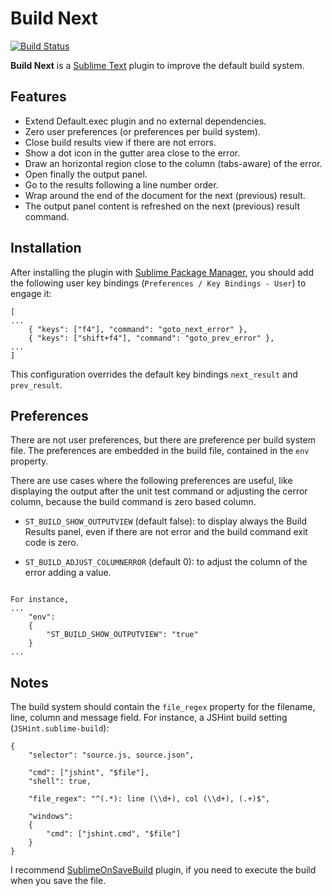 Build Next
==========
[![Build Status](https://travis-ci.org/albertosantini/sublimetext-buildnext.png)](https://travis-ci.org/albertosantini/sublimetext-buildnext)

**Build Next** is a [Sublime Text](http://www.sublimetext.com/) plugin to improve the default build system.

Features
--------

- Extend Default.exec plugin and no external dependencies.
- Zero user preferences (or preferences per build system).
- Close build results view if there are not errors.
- Show a dot icon in the gutter area close to the error.
- Draw an horizontal region close to the column (tabs-aware) of the error.
- Open finally the output panel.
- Go to the results following a line number order.
- Wrap around the end of the document for the next (previous) result.
- The output panel content is refreshed on the next (previous) result command.

Installation
------------

After installing the plugin with [Sublime Package Manager](http://wbond.net/sublime_packages/package_control),
you should add the following user key bindings (`Preferences / Key Bindings - User`)
to engage it:

```
[
...
    { "keys": ["f4"], "command": "goto_next_error" },
    { "keys": ["shift+f4"], "command": "goto_prev_error" },
...
]
```

This configuration overrides the default key bindings `next_result` and
`prev_result`.

Preferences
-----------

There are not user preferences, but there are preference per build system file.
The preferences are embedded in the build file, contained in the `env` property.

There are use cases where the following preferences are useful, like displaying
the output after the unit test command or adjusting the cerror column, because
the build command is zero based column.


- `ST_BUILD_SHOW_OUTPUTVIEW` (default false): to display always the Build
Results panel, even if there are not error and the build command exit code is
zero.

- `ST_BUILD_ADJUST_COLUMNERROR` (default 0): to adjust the column of the error
adding a value.

```

For instance,
...
    "env":
    {
        "ST_BUILD_SHOW_OUTPUTVIEW": "true"
    }
...
```

Notes
-----

The build system should contain the `file_regex` property for the filename,
line, column and message field. For instance, a JSHint build setting
(`JSHint.sublime-build`):

```
{
    "selector": "source.js, source.json",

    "cmd": ["jshint", "$file"],
    "shell": true,

    "file_regex": "^(.*): line (\\d+), col (\\d+), (.+)$",

    "windows":
    {
        "cmd": ["jshint.cmd", "$file"]
    }
}

```

I recommend [SublimeOnSaveBuild](https://github.com/alexnj/SublimeOnSaveBuild)
plugin, if you need to execute the build when you save the file.




